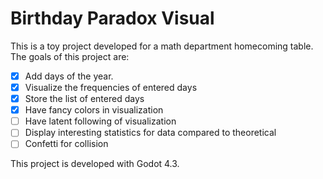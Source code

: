 # Birthday Paradox Visual

This is a toy project developed for a math department homecoming table. The goals of this project are:

- [x] Add days of the year.
- [x] Visualize the frequencies of entered days
- [x] Store the list of entered days
- [x] Have fancy colors in visualization
- [ ] Have latent following of visualization
- [ ] Display interesting statistics for data compared to theoretical
- [ ] Confetti for collision

This project is developed with Godot 4.3.